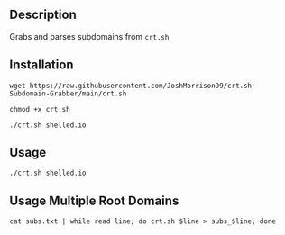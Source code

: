 ## Description
Grabs and parses subdomains from `crt.sh`

## Installation
```
wget https://raw.githubusercontent.com/JoshMorrison99/crt.sh-Subdomain-Grabber/main/crt.sh
```

```
chmod +x crt.sh
```

```
./crt.sh shelled.io
```

## Usage
```
./crt.sh shelled.io
```
## Usage Multiple Root Domains
```
cat subs.txt | while read line; do crt.sh $line > subs_$line; done
```

